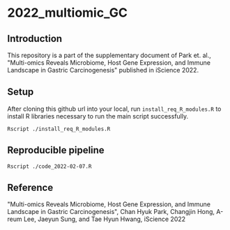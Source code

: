 # 2022_multiomic_GC

## Introduction
This repository is a part of the supplementary document of Park et. al., "Multi-omics Reveals Microbiome, Host Gene Expression, and Immune Landscape in Gastric Carcinogenesis" published in iScience 2022.

## Setup
After cloning this github url into your local, run `install_req_R_modules.R` to install R libraries necessary to run the main script successfully.
```
Rscript ./install_req_R_modules.R
```

## Reproducible pipeline
```
Rscript ./code_2022-02-07.R
```

## Reference
"Multi-omics Reveals Microbiome, Host Gene Expression, and Immune Landscape in Gastric Carcinogenesis", Chan Hyuk Park, Changjin Hong, A-reum Lee, Jaeyun Sung, and Tae Hyun Hwang, iScience 2022
